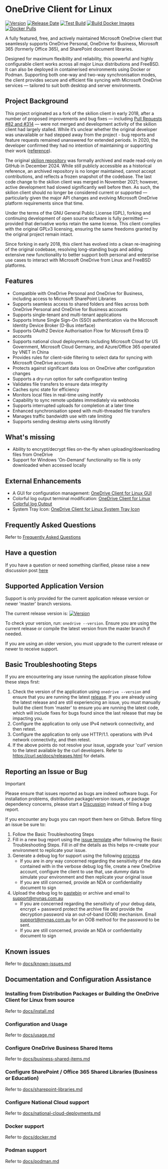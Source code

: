 # OneDrive Client for Linux
[![Version](https://img.shields.io/github/v/release/abraunegg/onedrive)](https://github.com/abraunegg/onedrive/releases)
[![Release Date](https://img.shields.io/github/release-date/abraunegg/onedrive)](https://github.com/abraunegg/onedrive/releases)
[![Test Build](https://github.com/abraunegg/onedrive/actions/workflows/testbuild.yaml/badge.svg)](https://github.com/abraunegg/onedrive/actions/workflows/testbuild.yaml)
[![Build Docker Images](https://github.com/abraunegg/onedrive/actions/workflows/docker.yaml/badge.svg)](https://github.com/abraunegg/onedrive/actions/workflows/docker.yaml)
[![Docker Pulls](https://img.shields.io/docker/pulls/driveone/onedrive)](https://hub.docker.com/r/driveone/onedrive)

A fully featured, free, and actively maintained Microsoft OneDrive client that seamlessly supports OneDrive Personal, OneDrive for Business, Microsoft 365 (formerly Office 365), and SharePoint document libraries.

Designed for maximum flexibility and reliability, this powerful and highly configurable client works across all major Linux distributions and FreeBSD. It can also be deployed in containerised environments using Docker or Podman. Supporting both one-way and two-way synchronisation modes, the client provides secure and efficient file syncing with Microsoft OneDrive services — tailored to suit both desktop and server environments.


## Project Background
This project originated as a fork of the skilion client in early 2018, after a number of proposed improvements and bug fixes — including [Pull Requests #82 and #314](https://github.com/skilion/onedrive/pulls?q=author%3Aabraunegg) — were not merged and development activity of the skilion client had largely stalled. While it’s unclear whether the original developer was unavailable or had stepped away from the project - bug reports and feature requests remained unanswered for extended periods. In 2020, the developer confirmed they had no intention of maintaining or supporting their work ([reference](https://github.com/skilion/onedrive/issues/518#issuecomment-717604726)).

The original [skilion repository](https://github.com/skilion/onedrive) was formally archived and made read-only on GitHub in December 2024. While still publicly accessible as a historical reference, an archived repository is no longer maintained, cannot accept contributions, and reflects a frozen snapshot of the codebase. The last code change to the skilion client was merged in November 2021; however, active development had slowed significantly well before then. As such, the skilion client should no longer be considered current or supported — particularly given the major API changes and evolving Microsoft OneDrive platform requirements since that time.

Under the terms of the GNU General Public License (GPL), forking and continuing development of open source software is fully permitted — provided that derivative works retain the same license. This client complies with the original GPLv3 licensing, ensuring the same freedoms granted by the original project remain intact.

Since forking in early 2018, this client has evolved into a clean re-imagining of the original codebase, resolving long-standing bugs and adding extensive new functionality to better support both personal and enterprise use cases to interact with Microsoft OneDrive from Linux and FreeBSD platforms.


## Features
* Compatible with OneDrive Personal and OneDrive for Business, including access to Microsoft SharePoint Libraries
* Supports seamless access to shared folders and files across both OneDrive Personal and OneDrive for Business accounts
* Supports single-tenant and multi-tenant applications
* Supports Intune Single Sign-On (SSO) authentication via the Microsoft Identity Device Broker (D-Bus interface)
* Supports OAuth2 Device Authorisation Flow for Microsoft Entra ID accounts
* Supports national cloud deployments including Microsoft Cloud for US Government, Microsoft Cloud Germany, and Azure/Office 365 operated by VNET in China
* Provides rules for client-side filtering to select data for syncing with Microsoft OneDrive accounts
* Protects against significant data loss on OneDrive after configuration changes
* Supports a dry-run option for safe configuration testing
* Validates file transfers to ensure data integrity
* Caches sync state for efficiency
* Monitors local files in real-time using inotify
* Capability to sync remote updates immediately via webhooks
* Supports interrupted uploads for completion at a later time
* Enhanced synchronisation speed with multi-threaded file transfers
* Manages traffic bandwidth use with rate limiting
* Supports sending desktop alerts using libnotify


## What's missing
*   Ability to encrypt/decrypt files on-the-fly when uploading/downloading files from OneDrive
*   Support for Windows 'On-Demand' functionality so file is only downloaded when accessed locally

## External Enhancements
*   A GUI for configuration management: [OneDrive Client for Linux GUI](https://github.com/bpozdena/OneDriveGUI)
*   Colorful log output terminal modification: [OneDrive Client for Linux Colorful log Output](https://github.com/zzzdeb/dotfiles/blob/master/scripts/tools/onedrive_log)
*   System Tray Icon: [OneDrive Client for Linux System Tray Icon](https://github.com/DanielBorgesOliveira/onedrive_tray)

## Frequently Asked Questions
Refer to [Frequently Asked Questions](https://github.com/abraunegg/onedrive/wiki/Frequently-Asked-Questions)

## Have a question
If you have a question or need something clarified, please raise a new discussion post [here](https://github.com/abraunegg/onedrive/discussions)

## Supported Application Version
Support is only provided for the current application release version or newer 'master' branch versions.

The current release version is: [![Version](https://img.shields.io/github/v/release/abraunegg/onedrive)](https://github.com/abraunegg/onedrive/releases)

To check your version, run: `onedrive --version`. Ensure you are using the current release or compile the latest version from the master branch if needed.

If you are using an older version, you must upgrade to the current release or newer to receive support.

## Basic Troubleshooting Steps
If you are encountering any issue running the application please follow these steps first:
1.  Check the version of the application using `onedrive --version` and ensure that you are running the latest [release](https://github.com/abraunegg/onedrive/releases). If you are already using the latest release and are still experiencing an issue, you must manually build the client from 'master' to ensure you are running the latest code, which will include fixes for bugs found since the last release that may be impacting you.
2.  Configure the application to only use IPv4 network connectivity, and then retest. 
3.  Configure the application to only use HTTP/1.1. operations with IPv4 network connectivity, and then retest.
4.  If the above points do not resolve your issue, upgrade your 'curl' version to the latest available by the curl developers. Refer to https://curl.se/docs/releases.html for details.

## Reporting an Issue or Bug
> [!IMPORTANT]
> Please ensure that issues reported as bugs are indeed software bugs. For installation problems, distribution package/version issues, or package dependency concerns, please start a [Discussion](https://github.com/abraunegg/onedrive/discussions) instead of filing a bug report.

If you encounter any bugs you can report them here on Github. Before filing an issue be sure to:

1. Follow the Basic Troubleshooting Steps
2.  Fill in a new bug report using the [issue template](https://github.com/abraunegg/onedrive/issues/new?template=bug_report.md) after following the Basic Troubleshooting Steps. Fill in *all* the details as this helps re-create your environment to replicate your issue.
3.  Generate a debug log for support using the following [process](https://github.com/abraunegg/onedrive/wiki/Generate-debug-log-for-support)
    *   If you are in *any* way concerned regarding the sensitivity of the data contained with in the verbose debug log file, create a new OneDrive account, configure the client to use that, use *dummy* data to simulate your environment and then replicate your original issue
    *   If you are still concerned, provide an NDA or confidentiality document to sign
4.  Upload the debug log to [pastebin](https://pastebin.com/) or archive and email to support@mynas.com.au
    *   If you are concerned regarding the sensitivity of your debug data, encrypt + password protect the archive file and provide the decryption password via an out-of-band (OOB) mechanism. Email support@mynas.com.au for an OOB method for the password to be sent.
    *   If you are still concerned, provide an NDA or confidentiality document to sign

## Known issues
Refer to [docs/known-issues.md](https://github.com/abraunegg/onedrive/blob/master/docs/known-issues.md)

## Documentation and Configuration Assistance
### Installing from Distribution Packages or Building the OneDrive Client for Linux from source
Refer to [docs/install.md](https://github.com/abraunegg/onedrive/blob/master/docs/install.md)

### Configuration and Usage
Refer to [docs/usage.md](https://github.com/abraunegg/onedrive/blob/master/docs/usage.md)

### Configure OneDrive Business Shared Items
Refer to [docs/business-shared-items.md](https://github.com/abraunegg/onedrive/blob/master/docs/business-shared-items.md)

### Configure SharePoint / Office 365 Shared Libraries (Business or Education)
Refer to [docs/sharepoint-libraries.md](https://github.com/abraunegg/onedrive/blob/master/docs/sharepoint-libraries.md)

### Configure National Cloud support
Refer to [docs/national-cloud-deployments.md](https://github.com/abraunegg/onedrive/blob/master/docs/national-cloud-deployments.md)

### Docker support
Refer to [docs/docker.md](https://github.com/abraunegg/onedrive/blob/master/docs/docker.md)

### Podman support
Refer to [docs/podman.md](https://github.com/abraunegg/onedrive/blob/master/docs/podman.md)

